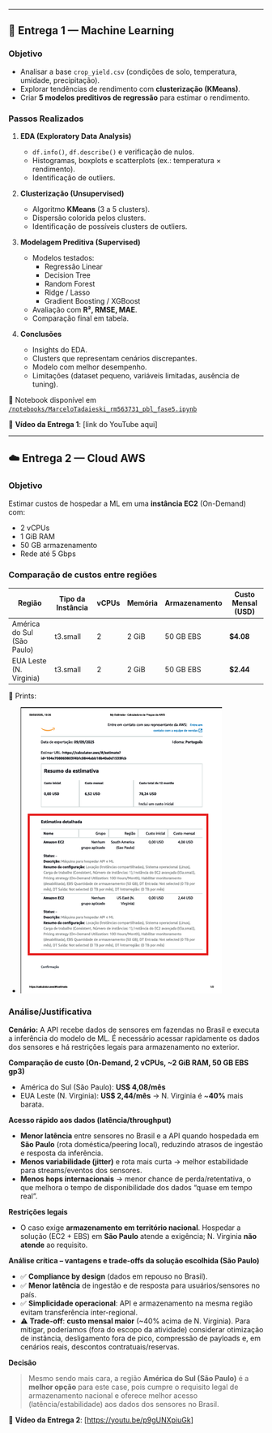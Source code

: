 
---

## 🚜 Entrega 1 — Machine Learning

### Objetivo
- Analisar a base `crop_yield.csv` (condições de solo, temperatura, umidade, precipitação).  
- Explorar tendências de rendimento com **clusterização (KMeans)**.  
- Criar **5 modelos preditivos de regressão** para estimar o rendimento.  

### Passos Realizados
1. **EDA (Exploratory Data Analysis)**  
   - `df.info()`, `df.describe()` e verificação de nulos.  
   - Histogramas, boxplots e scatterplots (ex.: temperatura × rendimento).  
   - Identificação de outliers.  

2. **Clusterização (Unsupervised)**  
   - Algoritmo **KMeans** (3 a 5 clusters).  
   - Dispersão colorida pelos clusters.  
   - Identificação de possíveis clusters de outliers.  

3. **Modelagem Preditiva (Supervised)**  
   - Modelos testados:  
     - Regressão Linear  
     - Decision Tree  
     - Random Forest  
     - Ridge / Lasso  
     - Gradient Boosting / XGBoost  
   - Avaliação com **R², RMSE, MAE**.  
   - Comparação final em tabela.  

4. **Conclusões**  
   - Insights do EDA.  
   - Clusters que representam cenários discrepantes.  
   - Modelo com melhor desempenho.  
   - Limitações (dataset pequeno, variáveis limitadas, ausência de tuning).  

📓 Notebook disponível em [`/notebooks/MarceloTadaieski_rm563731_pbl_fase5.ipynb`](./notebooks/MarceloTadaieski_rm563731_pbl_fase5.ipynb)  

🎥 **Vídeo da Entrega 1**: [link do YouTube aqui]  

---

## ☁️ Entrega 2 — Cloud AWS

### Objetivo
Estimar custos de hospedar a ML em uma **instância EC2** (On-Demand) com:  
- 2 vCPUs  
- 1 GiB RAM  
- 50 GB armazenamento  
- Rede até 5 Gbps  

### Comparação de custos entre regiões

| Região                  | Tipo da Instância | vCPUs | Memória | Armazenamento | Custo Mensal (USD) |
|--------------------------|------------------|-------|---------|---------------|---------------------|
| América do Sul (São Paulo) | t3.small         | 2     | 2 GiB   | 50 GB EBS     | **$4.08** |
| EUA Leste (N. Virginia)    | t3.small          | 2     | 2 GiB   | 50 GB EBS      | **$2.44** |

📸 Prints:  
- ![Comparação AWS](imagens/comparações_aws_ec2.png)

### Análise/Justificativa
**Cenário:** A API recebe dados de sensores em fazendas no Brasil e executa a inferência do modelo de ML. É necessário acessar rapidamente os dados dos sensores e há restrições legais para armazenamento no exterior.

**Comparação de custo (On-Demand, 2 vCPUs, ~2 GiB RAM, 50 GB EBS gp3)**
- América do Sul (São Paulo): **US$ 4,08/mês**
- EUA Leste (N. Virginia): **US$ 2,44/mês**
→ N. Virginia é ~**40%** mais barata.

**Acesso rápido aos dados (latência/throughput)**
- **Menor latência** entre sensores no Brasil e a API quando hospedada em **São Paulo** (rota doméstica/peering local), reduzindo atrasos de ingestão e resposta da inferência.
- **Menos variabilidade (jitter)** e rota mais curta → melhor estabilidade para streams/eventos dos sensores.
- **Menos hops internacionais** → menor chance de perda/retentativa, o que melhora o tempo de disponibilidade dos dados “quase em tempo real”.

**Restrições legais**
- O caso exige **armazenamento em território nacional**. Hospedar a solução (EC2 + EBS) em **São Paulo** atende a exigência; N. Virginia **não atende** ao requisito.

**Análise crítica – vantagens e trade-offs da solução escolhida (São Paulo)**
- ✅ **Compliance by design** (dados em repouso no Brasil).
- ✅ **Menor latência** de ingestão e de resposta para usuários/sensores no país.
- ✅ **Simplicidade operacional**: API e armazenamento na mesma região evitam transferência inter-regional.
- ⚠️ **Trade-off**: **custo mensal maior** (~40% acima de N. Virginia). Para mitigar, poderíamos (fora do escopo da atividade) considerar otimização de instância, desligamento fora de pico, compressão de payloads e, em cenários reais, descontos contratuais/reservas.
  
**Decisão**
> Mesmo sendo mais cara, a região **América do Sul (São Paulo)** é a **melhor opção** para este case, pois cumpre o requisito legal de armazenamento nacional e oferece melhor acesso (latência/estabilidade) aos dados dos sensores no Brasil.

🎥 **Vídeo da Entrega 2**: [https://youtu.be/p9gUNXpiuGk]  

